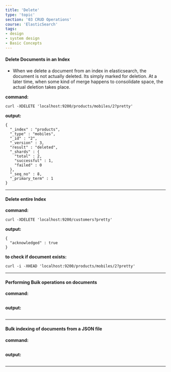 ```yaml
---
title: 'Delete'
type: 'topic'
section: '03 CRUD Operations'
course: 'ElasticSearch'
tags:
- design
- system design
- Basic Concepts
---
```

#### Delete Documents in an Index
- When we delete a document from an index in elasticsearch, the document is not actually deleted. Its simply marked for deletion. At a later time, when some kind of merge happens to consolidate space, the actual deletion takes place.

**command:**
```
curl -XDELETE 'localhost:9200/products/mobiles/2?pretty'
```

**output:**
```
{
  "_index" : "products",
  "_type" : "mobiles",
  "_id" : "2",
  "_version" : 3,
  "result" : "deleted",
  "_shards" : {
    "total" : 2,
    "successful" : 1,
    "failed" : 0
  },
  "_seq_no" : 8,
  "_primary_term" : 1
}
```

---
#### Delete entire Index
**command:**
```
curl -XDELETE 'localhost:9200/customers?pretty'
```

**output:**
```
{
  "acknowledged" : true
}
```

**to check if document exists:**
```
curl -i -XHEAD 'localhost:9200/products/mobiles/2?pretty'
```

---
#### Performing Buik operations on documents
**command:**
```
```

**output:**
```
```

---
#### Bulk indexing of documents from a JSON file
**command:**
```
```

**output:**
```
```

---